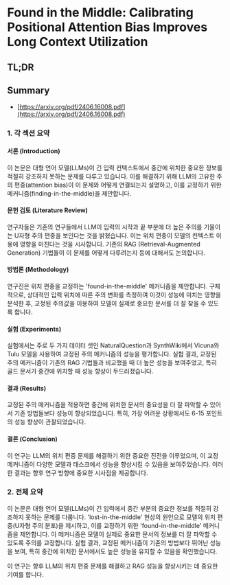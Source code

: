 # Found in the Middle: Calibrating Positional Attention Bias Improves Long Context Utilization
## TL;DR
## Summary
- [https://arxiv.org/pdf/2406.16008.pdf](https://arxiv.org/pdf/2406.16008.pdf)

### 1. 각 섹션 요약

#### 서론 (Introduction)
이 논문은 대형 언어 모델(LLMs)이 긴 입력 컨텍스트에서 중간에 위치한 중요한 정보를 적절히 강조하지 못하는 문제를 다루고 있습니다. 이를 해결하기 위해 LLM의 고유한 주의 편중(attention bias)이 이 문제와 어떻게 연결되는지 설명하고, 이를 교정하기 위한 메커니즘(finding-in-the-middle)을 제안합니다.

#### 문헌 검토 (Literature Review)
연구자들은 기존의 연구들에서 LLM이 입력의 시작과 끝 부분에 더 높은 주의를 기울이는 U자형 주의 편중을 보인다는 것을 밝혔습니다. 이는 위치 편중이 모델의 컨텍스트 이용에 영향을 미친다는 것을 시사합니다. 기존의 RAG (Retrieval-Augmented Generation) 기법들이 이 문제를 어떻게 다루려는지 등에 대해서도 논의합니다.

#### 방법론 (Methodology)
연구진은 위치 편중을 교정하는 'found-in-the-middle' 메커니즘을 제안합니다. 구체적으로, 상대적인 입력 위치에 따른 주의 변화를 측정하여 이것이 성능에 미치는 영향을 분석한 후, 교정된 주의값을 이용하여 모델이 실제로 중요한 문서를 더 잘 찾을 수 있도록 합니다.

#### 실험 (Experiments)
실험에서는 주로 두 가지 데이터 셋인 NaturalQuestion과 SynthWiki에서 Vicuna와 Tulu 모델을 사용하여 교정된 주의 메커니즘의 성능을 평가합니다. 실험 결과, 교정된 주의 메커니즘이 기존의 RAG 기법들과 비교했을 때 더 높은 성능을 보여주었고, 특히 골드 문서가 중간에 위치할 때 성능 향상이 두드러졌습니다.

#### 결과 (Results)
교정된 주의 메커니즘을 적용하면 중간에 위치한 문서의 중요성을 더 잘 파악할 수 있어서 기존 방법들보다 성능이 향상되었습니다. 특히, 가장 어려운 상황에서도 6-15 포인트의 성능 향상이 관찰되었습니다.

#### 결론 (Conclusion)
이 연구는 LLM의 위치 편중 문제를 해결하기 위한 중요한 진전을 이루었으며, 이 교정 메커니즘이 다양한 모델과 태스크에서 성능을 향상시킬 수 있음을 보여주었습니다. 이러한 결과는 향후 연구 방향에 중요한 시사점을 제공합니다.

### 2. 전체 요약
이 논문은 대형 언어 모델(LLMs)이 긴 입력에서 중간 부분의 중요한 정보를 적절히 강조하지 못하는 문제를 다룹니다. 'lost-in-the-middle' 현상의 원인으로 모델의 위치 편중(U자형 주의 분포)을 제시하고, 이를 교정하기 위한 'found-in-the-middle' 메커니즘을 제안합니다. 이 메커니즘은 모델이 실제로 중요한 문서의 정보를 더 잘 파악할 수 있도록 주의를 교정합니다. 실험 결과, 교정된 메커니즘이 기존의 방법보다 뛰어난 성능을 보여, 특히 중간에 위치한 문서에서도 높은 성능을 유지할 수 있음을 확인했습니다.

이 연구는 향후 LLM의 위치 편중 문제를 해결하고 RAG 성능을 향상시키는 데 중요한 기여를 합니다.